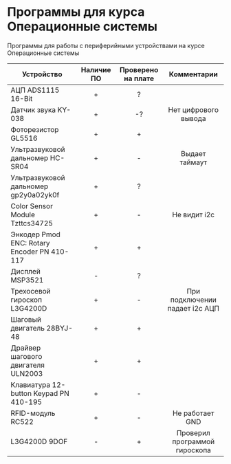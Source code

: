 # Программы для курса Операционные системы

Программы для работы с периферийными устройствами на курсе Операционные системы

| Устройство  | Наличие  ПО | Проверено на плате | Комментарии |
| ------------- | :---: | :---: | :---: |
| АЦП ADS1115 16-Bit | + | ? |   |
| Датчик звука KY-038  | + | -? | Нет цифрового вывода  |
| Фоторезистор GL5516  | + | + |   |
| Ультразвуковой дальномер HC-SR04  | + | - | Выдает таймаут  |
| Ультразвуковой дальномер gp2y0a02yk0f  | + | ? |   |
| Color Sensor Module Tzttcs34725  | + | - | Не видит i2c  |
| Энкодер Pmod ENC: Rotary Encoder PN 410-117  | + | + |   |
| Дисплей MSP3521  | - | ? |   |
| Трехосевой гироскоп L3G4200D  | + | - | При подключении падает i2c АЦП  |
| Шаговый двигатель 28BYJ-48  | + | + |   |
| Драйвер шагового двигателя ULN2003  | + | + |   |
| Клавиатура 12-button Keypad PN 410-195  | + | - |   |
| RFID-модуль RC522  | + | - | Не работает GND  |
| L3G4200D 9DOF  | - | + | Проверил программой гироскопа  |